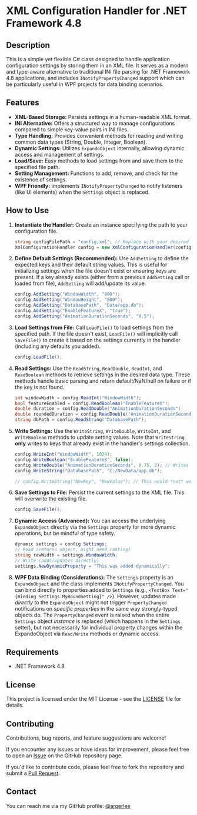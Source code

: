 # XML Configuration Handler for .NET Framework 4.8

## Description

This is a simple yet flexible C# class designed to handle application configuration settings by storing them in an XML file. It serves as a modern and type-aware alternative to traditional INI file parsing for .NET Framework 4.8 applications, and includes `INotifyPropertyChanged` support which can be particularly useful in WPF projects for data binding scenarios.

## Features

* **XML-Based Storage:** Persists settings in a human-readable XML format.
* **INI Alternative:** Offers a structured way to manage configurations compared to simple key-value pairs in INI files.
* **Type Handling:** Provides convenient methods for reading and writing common data types (String, Double, Integer, Boolean).
* **Dynamic Settings:** Utilizes `ExpandoObject` internally, allowing dynamic access and management of settings.
* **Load/Save:** Easy methods to load settings from and save them to the specified file path.
* **Setting Management:** Functions to add, remove, and check for the existence of settings.
* **WPF Friendly:** Implements `INotifyPropertyChanged` to notify listeners (like UI elements) when the `Settings` object is replaced.

## How to Use

1.  **Instantiate the Handler:**
    Create an instance specifying the path to your configuration file.
    ```csharp
    string configFilePath = "config.xml"; // Replace with your desired file path
    XmlConfigurationHandler config = new XmlConfigurationHandler(configFilePath);
    ```

2.  **Define Default Settings (Recommended):**
    Use `AddSetting` to define the expected keys and their default string values. This is useful for initializing settings when the file doesn't exist or ensuring keys are present. If a key already exists (either from a previous `AddSetting` call or loaded from file), `AddSetting` will add/update its value.
    ```csharp
    config.AddSetting("WindowWidth", "800");
    config.AddSetting("WindowHeight", "600");
    config.AddSetting("DatabasePath", "Data/app.db");
    config.AddSetting("EnableFeatureX", "true");
    config.AddSetting("AnimationDurationSeconds", "0.5");
    ```

3.  **Load Settings from File:**
    Call `LoadFile()` to load settings from the specified path. If the file doesn't exist, `LoadFile()` will implicitly call `SaveFile()` to create it based on the settings currently in the handler (including any defaults you added).
    ```csharp
    config.LoadFile();
    ```

4.  **Read Settings:**
    Use the `ReadString`, `ReadDouble`, `ReadInt`, and `ReadBoolean` methods to retrieve settings in the desired data type. These methods handle basic parsing and return default/NaN/null on failure or if the key is not found.
    ```csharp
    int windowWidth = config.ReadInt("WindowWidth");
    bool featureEnabled = config.ReadBoolean("EnableFeatureX");
    double duration = config.ReadDouble("AnimationDurationSeconds");
    double roundedDuration = config.ReadDouble("AnimationDurationSeconds", 1); // Reads and rounds to 1 decimal place
    string dbPath = config.ReadString("DatabasePath");
    ```

5.  **Write Settings:**
    Use the `WriteString`, `WriteDouble`, `WriteInt`, and `WriteBoolean` methods to update setting values. Note that `WriteString` **only** writes to keys that already exist in the handler's settings collection.
    ```csharp
    config.WriteInt("WindowWidth", 1024);
    config.WriteBoolean("EnableFeatureX", false);
    config.WriteDouble("AnimationDurationSeconds", 0.75, 2); // Writes 0.75, optionally rounded to 2 decimal places
    config.WriteString("DatabasePath", "C:/NewData/app.db");

    // config.WriteString("NewKey", "NewValue"); // This would *not* work as "NewKey" wasn't added or loaded. Use AddSetting first.
    ```

6.  **Save Settings to File:**
    Persist the current settings to the XML file. This will overwrite the existing file.
    ```csharp
    config.SaveFile();
    ```

7.  **Dynamic Access (Advanced):**
    You can access the underlying `ExpandoObject` directly via the `Settings` property for more dynamic operations, but be mindful of type safety.
    ```csharp
    dynamic settings = config.Settings;
    // Read (returns object, might need casting)
    string rawWidth = settings.WindowWidth;
    // Write (adds/updates directly)
    settings.NewDynamicProperty = "This was added dynamically";
    ```

8.  **WPF Data Binding (Considerations):**
    The `Settings` property is an `ExpandoObject` and the class implements `INotifyPropertyChanged`. You can bind directly to properties added to `Settings` (e.g., `<TextBox Text="{Binding Settings.MyBoundSetting}" />`). However, updates made *directly* to the `ExpandoObject` might not trigger `PropertyChanged` notifications on *specific properties* in the same way strongly-typed objects do. The `PropertyChanged` event is raised when the entire `Settings` object *instance* is replaced (which happens in the `Settings` setter), but not necessarily for individual property changes within the ExpandoObject via `Read/Write` methods or dynamic access.

## Requirements

* .NET Framework 4.8

## License

This project is licensed under the MIT License - see the [LICENSE](LICENSE) file for details.

## Contributing

Contributions, bug reports, and feature suggestions are welcome!

If you encounter any issues or have ideas for improvement, please feel free to open an [Issue](https://github.com/argerlee/XmlConfigurationHandler/issues) on the GitHub repository page.

If you'd like to contribute code, please feel free to fork the repository and submit a [Pull Request](https://github.com/argerlee/XmlConfigurationHandler/pulls).

## Contact

You can reach me via my GitHub profile: [@argerlee](https://github.com/argerlee)
